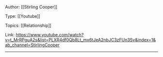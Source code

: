 
Author: [[Stirling Cooper]]

Type: [[Youtube]]

Topics: [[Relationship]]

Link: https://www.youtube.com/watch?v=t_MrRPguA2s&list=PLXR4df0Qb8Lt_mx6tJeA2nbJC3zFUn3Sv&index=1&ab_channel=StirlingCooper
___
